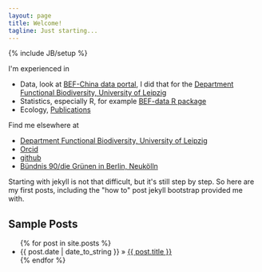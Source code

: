 ```yaml
---
layout: page
title: Welcome!
tagline: Just starting...
---
```

{% include JB/setup %}

I'm experienced in 

* Data, look at [BEF-China data portal](http://china.befdata.biow.uni-leipzig.de), I did that for the [Department Functional Biodiversity, University of  Leipzig](http://uni-leipzig.de/spezbot)
* Statistics, especially R, for example [BEF-data R package](http://cran.r-project.org/web/packages/rbefdata/index.html)
* Ecology, [Publications](http://orcid.org/0000-0001-5358-5469)

Find me elsewhere at
* [Department Functional Biodiversity, University of  Leipzig](http://uni-leipzig.de/spezbot)
* [Orcid](http://orcid.org/0000-0001-5358-5469)
* [github](https://github.com/kej)
* [Bündnis 90/die Grünen in Berlin, Neukölln](http://www.gruene-neukoelln.de)


Starting with jekyll is not that difficult, but it's still step by step. 
So here are my first posts, including the "how to" post jekyll bootstrap provided me with.
    
## Sample Posts


<ul class="posts">
  {% for post in site.posts %}
    <li><span>{{ post.date | date_to_string }}</span> &raquo; <a href="{{ BASE_PATH }}{{ post.url }}">{{ post.title }}</a></li>
  {% endfor %}
</ul>



